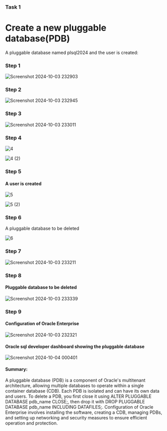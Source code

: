 ### Task 1
# Create a new pluggable database(PDB)
A pluggable database named plsql2024 and the user  is created: 

### Step 1
![Screenshot 2024-10-03 232903](https://github.com/user-attachments/assets/34e608b1-d688-4558-be71-898450bca91c)

### Step 2
![Screenshot 2024-10-03 232945](https://github.com/user-attachments/assets/7ad9a970-f981-4854-907b-9e1819e4469c)


### Step 3
![Screenshot 2024-10-03 233011](https://github.com/user-attachments/assets/77bba067-bd2b-45bf-82d3-765301eb897b)


### Step 4
![4](https://github.com/user-attachments/assets/48673650-a12f-43f1-a8e4-3786c70817fd)

![4 (2)](https://github.com/user-attachments/assets/2bc779b4-1578-438c-b622-7b6dd25d64c7)


### Step 5 
#### A user is created 
![5](https://github.com/user-attachments/assets/d1e1772a-31d7-4dca-b174-226a84788bf9)

![5 (2)](https://github.com/user-attachments/assets/6d4538d2-58ca-4e2d-b257-603e6ccc9abe)


### Step 6 
A pluggable database to be deleted

![6](https://github.com/user-attachments/assets/37067b5a-7c99-42c5-933e-9aa4bce82964)



### Step 7
![Screenshot 2024-10-03 233211](https://github.com/user-attachments/assets/661d4a04-939a-4fd9-943c-53c51569adf1)


### Step 8 
#### Pluggable database to be deleted
![Screenshot 2024-10-03 233339](https://github.com/user-attachments/assets/9c32e4db-b824-471a-b0da-a0a1cbd7458d)


### Step 9
#### Configuration of Oracle Enterprise

![Screenshot 2024-10-03 232321](https://github.com/user-attachments/assets/22a54cd2-8431-4db6-9f9b-eaaa5a7b8792)


#### Oracle sql developer dashboard showing the pluggable database

![Screenshot 2024-10-04 000401](https://github.com/user-attachments/assets/459c9e46-10e7-4401-981a-13b71158b465)

#### Summary:

A pluggable database (PDB) is a component of Oracle's multitenant architecture, allowing multiple databases to operate within a single container database (CDB). Each PDB is isolated and can have its own data and users.
To delete a PDB, you first close it using ALTER PLUGGABLE DATABASE pdb_name CLOSE;, then drop it with DROP PLUGGABLE DATABASE pdb_name INCLUDING DATAFILES;.
Configuration of Oracle Enterprise involves installing the software, creating a CDB, managing PDBs, and setting up networking and security measures to ensure efficient operation and protection.
